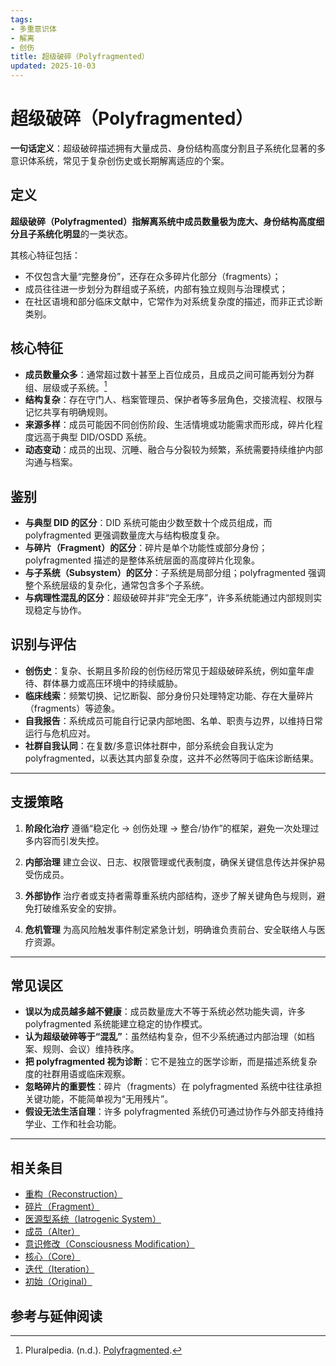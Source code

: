 ```yaml
---
tags:
- 多重意识体
- 解离
- 创伤
title: 超级破碎（Polyfragmented）
updated: 2025-10-03
---
```


# 超级破碎（Polyfragmented）

**一句话定义**：超级破碎描述拥有大量成员、身份结构高度分割且子系统化显著的多意识体系统，常见于复杂创伤史或长期解离适应的个案。

## 定义

**超级破碎（Polyfragmented）**指解离系统中**成员数量极为庞大、身份结构高度细分且子系统化明显**的一类状态。

其核心特征包括：

- 不仅包含大量“完整身份”，还存在众多碎片化部分（fragments）；
- 成员往往进一步划分为群组或子系统，内部有独立规则与治理模式；
- 在社区语境和部分临床文献中，它常作为对系统复杂度的描述，而非正式诊断类别。

## 核心特征

- **成员数量众多**：通常超过数十甚至上百位成员，且成员之间可能再划分为群组、层级或子系统。[^polyfragmented-pluralpedia]
- **结构复杂**：存在守门人、档案管理员、保护者等多层角色，交接流程、权限与记忆共享有明确规则。
- **来源多样**：成员可能因不同创伤阶段、生活情境或功能需求而形成，碎片化程度远高于典型 DID/OSDD 系统。
- **动态变动**：成员的出现、沉睡、融合与分裂较为频繁，系统需要持续维护内部沟通与档案。

## 鉴别

- **与典型 DID 的区分**：DID 系统可能由少数至数十个成员组成，而 polyfragmented 更强调数量庞大与结构极度复杂。
- **与碎片（Fragment）的区分**：碎片是单个功能性或部分身份；polyfragmented 描述的是整体系统层面的高度碎片化现象。
- **与子系统（Subsystem）的区分**：子系统是局部分组；polyfragmented 强调整个系统层级的复杂化，通常包含多个子系统。
- **与病理性混乱的区分**：超级破碎并非“完全无序”，许多系统能通过内部规则实现稳定与协作。

## 识别与评估

- **创伤史**：复杂、长期且多阶段的创伤经历常见于超级破碎系统，例如童年虐待、群体暴力或高压环境中的持续威胁。
- **临床线索**：频繁切换、记忆断裂、部分身份只处理特定功能、存在大量碎片（fragments）等迹象。
- **自我报告**：系统成员可能自行记录内部地图、名单、职责与边界，以维持日常运行与危机应对。
- **社群自我认同**：在复数/多意识体社群中，部分系统会自我认定为 polyfragmented，以表达其内部复杂度，这并不必然等同于临床诊断结果。

---

## 支援策略

1. **阶段化治疗**
   遵循“稳定化 → 创伤处理 → 整合/协作”的框架，避免一次处理过多内容而引发失控。

2. **内部治理**
   建立会议、日志、权限管理或代表制度，确保关键信息传达并保护易受伤成员。

3. **外部协作**
   治疗者或支持者需尊重系统内部结构，逐步了解关键角色与规则，避免打破维系安全的安排。

4. **危机管理**
   为高风险触发事件制定紧急计划，明确谁负责前台、安全联络人与医疗资源。

---

## 常见误区

- **误以为成员越多越不健康**：成员数量庞大不等于系统必然功能失调，许多 polyfragmented 系统能建立稳定的协作模式。
- **认为超级破碎等于“混乱”**：虽然结构复杂，但不少系统通过内部治理（如档案、规则、会议）维持秩序。
- **把 polyfragmented 视为诊断**：它不是独立的医学诊断，而是描述系统复杂度的社群用语或临床观察。
- **忽略碎片的重要性**：碎片（fragments）在 polyfragmented 系统中往往承担关键功能，不能简单视为“无用残片”。
- **假设无法生活自理**：许多 polyfragmented 系统仍可通过协作与外部支持维持学业、工作和社会功能。

---

## 相关条目

- [重构（Reconstruction）](/entries/Reconstruction.md)
- [碎片（Fragment）](/entries/Fragment.md)
- [医源型系统（Iatrogenic System）](/entries/Iatrogenic-System.md)
- [成员（Alter）](/entries/Alter.md)
- [意识修改（Consciousness Modification）](/entries/Consciousness-Modification.md)
- [核心（Core）](/entries/Core.md)
- [迭代（Iteration）](/entries/Iteration.md)
- [初始（Original）](/entries/Original.md)

## 参考与延伸阅读

[^polyfragmented-pluralpedia]: Pluralpedia. (n.d.). [Polyfragmented](https://pluralpedia.org/w/Polyfragmented).
